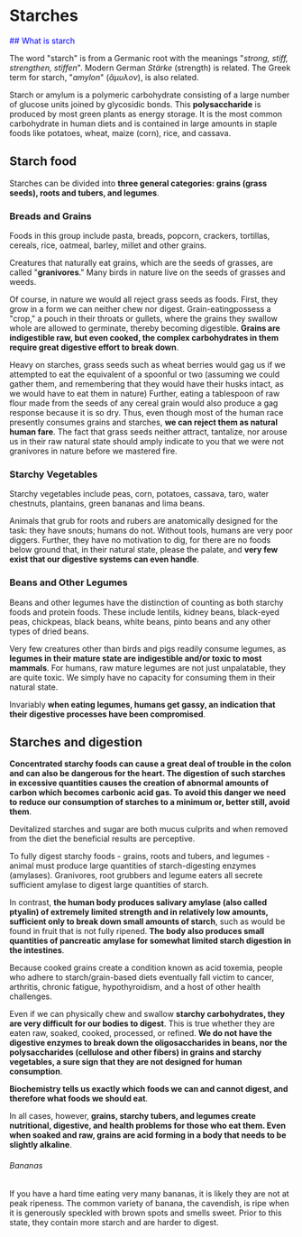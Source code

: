 # Starches


<span style="color:blue"> ## What is starch </span>

The word "starch" is from a Germanic root with the meanings "_strong, stiff, strengthen, stiffen_". Modern German _Stärke_ (strength) is related. The Greek term for starch, "_amylon_" (_ἄμυλον_), is also related. 

Starch or amylum is a polymeric carbohydrate consisting of a large number of glucose units joined by glycosidic bonds. 
This **polysaccharide** is produced by most green plants as energy storage. It is the most common carbohydrate in human diets and is contained in large amounts in staple foods like potatoes, wheat, maize (corn), rice, and cassava.


## Starch food

Starches  can  be  divided  into  **three  general  categories:  grains  (grass  seeds),  roots  and  tubers,  and  legumes**. 

### Breads and Grains

Foods in this group include pasta, breads, popcorn, crackers, tortillas, cereals, rice, oatmeal, barley, millet and other grains. 

Creatures that naturally eat grains, which are the seeds of grasses, are called "**granivores**." Many birds  in  nature  live  on  the  seeds  of grasses  and  weeds. 

Of course,  in nature we would  all reject grass  seeds  as  foods.  First,  they  grow  in  a form we  can  neither chew nor digest.  Grain-eatingpossess  a "crop,"  a pouch  in  their throats  or gullets,  where the grains they  swallow whole  are  allowed  to  germinate,  thereby becoming digestible.  **Grains  are  indigestible raw,  but  even  cooked,  the  complex  carbohydrates  in  them  require  great  digestive  effort to  break  down**. 

Heavy on  starches,  grass  seeds  such  as  wheat berries  would  gag us  if  we  attempted  to  eat  the  equivalent  of a  spoonful  or  two  (assuming  we  could  gather  them,  and remembering  that  they  would  have  their husks intact,  as  we  would have to  eat them  in nature)  Further,  eating  a tablespoon  of raw  flour  made  from  the  seeds  of any  cereal  grain  would  also produce  a gag response because  it  is  so  dry.  Thus,  even  though  most of the human race presently  consumes  grains  and  starches,  **we  can reject them  as  natural human  fare**.  The  fact that grass  seeds neither  attract,  tantalize, nor arouse us  in their raw natural state  should  amply  indicate  to you  that we were  not granivores  in  nature  before  we  mastered fire.

### Starchy Vegetables

Starchy vegetables include peas, corn, potatoes, cassava, taro, water chestnuts, plantains, green bananas and lima beans.

Animals  that  grub  for  roots  and  rubers  are  anatomically  designed  for  the  task:  they  have  snouts;  humans  do  not.  Without  tools,  humans  are  very  poor  diggers.  Further,  they  have  no  motivation  to  dig,  for  there  are  no  foods  below  ground  that,  in  their  natural  state,  please  the  palate,  and  **very  few  exist  that  our  digestive  systems   can   even   handle**. 

### Beans and Other Legumes

Beans and other legumes have the distinction of counting as both starchy foods and protein foods. These include lentils, kidney beans, black-eyed peas, chickpeas, black beans, white beans, pinto beans and any other types of dried beans.

Very   few   creatures   other   than   birds   and   pigs   readily   consume  legumes,  as   **legumes  in  their  mature  state  are  indigestible  and/or  toxic  to  most  mammals**.  For  humans,  raw  mature  legumes  are  not just unpalatable,  they  are  quite  toxic.  We  simply  have  no  capacity  for  consuming  them  in  their  natural  state.

Invariably **when eating  legumes,  humans  get gassy,  an  indication  that  their digestive processes  have  been  compromised**. 


## Starches and digestion

**Concentrated starchy foods can cause a great deal of trouble in the colon and can also be dangerous for the heart. The digestion of such starches in excessive quantities causes the creation of abnormal amounts of carbon which becomes carbonic acid gas. To avoid this danger we need to reduce our consumption of starches to a minimum or, better still, avoid them**.

Devitalized starches and sugar are both mucus culprits and when removed from the diet the beneficial results are perceptive.

To fully digest starchy foods - grains, roots and tubers, and legumes - animal must produce large quantities of starch-digesting enzymes (amylases). Granivores, root grubbers and legume eaters all secrete sufficient amylase to digest large quantities of starch. 

In contrast, **the human body produces salivary amylase (also  called  ptyalin) of extremely limited strength and in relatively low amounts, sufficient only to break down small amounts of starch**, such as would be found in fruit that is not fully ripened.  **The body also produces small quantities of pancreatic amylase for somewhat limited starch digestion in the intestines**.

Because cooked grains create a condition known as acid toxemia, people who adhere to starch/grain-based diets eventually fall victim to cancer, arthritis,  chronic fatigue, hypothyroidism, and a host of other health challenges. 

Even  if we  can physically  chew  and  swallow  **starchy  carbohydrates,  they  are very difficult   for  our  bodies   to   digest**.   This   is   true   whether   they   are   eaten   raw,   soaked,   cooked,   processed,  or  refined. **We  do  not  have  the  digestive  enzymes  to  break  down  the  oligosaccharides  in  beans,  nor  the  polysaccharides  (cellulose  and  other  fibers)  in  grains  and  starchy  vegetables,  a  sure  sign  that they  are  not designed for  human  consumption**.

**Biochemistry  tells  us  exactly  which  foods  we  can  and  cannot  digest,  and  therefore  what  foods we  should  eat**.  

In  all  cases,  however,  **grains,  starchy  tubers,   and  legumes  create  nutritional,  digestive,  and  health  problems  for  those  who  eat  them.  Even  when  soaked  and  raw,  grains  are  acid  forming  in  a  body  that needs  to  be  slightly  alkaline**. 
 
 
###### Bananas

If you  have  a  hard  time  eating  very  many  bananas,  it  is  likely  they  are  not  at  peak  ripeness.  The  common  variety  of  banana,  the  cavendish,   is  ripe  when  it  is  generously  speckled  with  brown  spots  and  smells  sweet.  Prior  to  this  state,  they  contain  more  starch  and  are  harder  to  digest.
